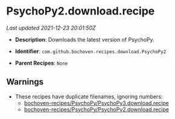 # PsychoPy2.download.recipe

_Last updated 2021-12-23 20:01:50Z_

- **Description**: Downloads the latest version of PsychoPy.

- **Identifier**: `com.github.bochoven.recipes.download.PsychoPy2`

- **Parent Recipes**: `None`


## Warnings

- These recipes have duplicate filenames, ignoring numbers:
    - [bochoven-recipes/PsychoPy/PsychoPy3.download.recipe](/autopkg-dupe-tracker/bochoven-recipes/PsychoPy/PsychoPy3.download.recipe)
    - [bochoven-recipes/PsychoPy/PsychoPy2.download.recipe](/autopkg-dupe-tracker/bochoven-recipes/PsychoPy/PsychoPy2.download.recipe)